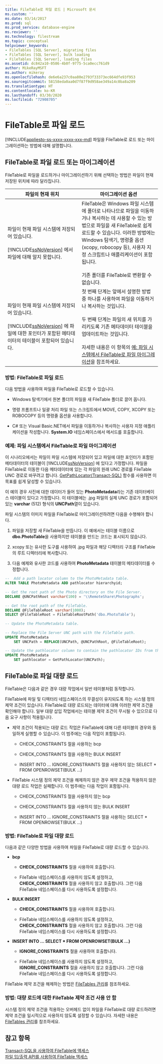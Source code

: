 ```yaml
---
title: FileTable로 파일 로드 | Microsoft 문서
ms.custom: ''
ms.date: 03/14/2017
ms.prod: sql
ms.prod_service: database-engine
ms.reviewer: ''
ms.technology: filestream
ms.topic: conceptual
helpviewer_keywords:
- FileTables [SQL Server], migrating files
- FileTables [SQL Server], bulk loading
- FileTables [SQL Server], loading files
ms.assetid: dc842a10-0586-4b0f-9775-5ca0ecc761d9
author: MikeRayMSFT
ms.author: mikeray
ms.openlocfilehash: de6e6a237c0aa80e2793f33373ec664dfe93f953
ms.sourcegitcommit: 58158eda0aa0d7f87f9d958ae349a14c0ba8a209
ms.translationtype: HT
ms.contentlocale: ko-KR
ms.lasthandoff: 03/30/2020
ms.locfileid: "72908705"
---
```

# <a name="load-files-into-filetables"></a>FileTable로 파일 로드
[!INCLUDE[appliesto-ss-xxxx-xxxx-xxx-md](../../includes/appliesto-ss-xxxx-xxxx-xxx-md.md)]
  파일을 FileTable로 로드 또는 마이그레이션하는 방법에 대해 설명합니다.  
  
##  <a name="loading-or-migrating-files-into-a-filetable"></a><a name="BasicsLoadNew"></a> FileTable로 파일 로드 또는 마이그레이션  
 FileTable로 파일을 로드하거나 마이그레이션하기 위해 선택하는 방법은 파일이 현재 저장된 위치에 따라 달라집니다.  
  
|파일의 현재 위치|마이그레이션 옵션|  
|-------------------------------|---------------------------|  
|파일이 현재 파일 시스템에 저장되어 있습니다.<br /><br /> [!INCLUDE[ssNoVersion](../../includes/ssnoversion-md.md)] 에서 파일에 대해 알지 못합니다.|FileTable은 Windows 파일 시스템에 폴더로 나타나므로 파일을 이동하거나 복사하는 데 사용할 수 있는 방법으로 파일을 새 FileTable로 쉽게 로드할 수 있습니다. 이러한 방법에는 Windows 탐색기, 명령줄 옵션(xcopy, robocopy 등), 사용자 지정 스크립트나 애플리케이션이 포함됩니다.<br /><br /> 기존 폴더를 FileTable로 변환할 수 없습니다.|  
|파일이 현재 파일 시스템에 저장되어 있습니다.<br /><br /> [!INCLUDE[ssNoVersion](../../includes/ssnoversion-md.md)] 에 파일에 대한 포인터가 포함된 메타데이터의 테이블이 포함되어 있습니다.|첫 번째 단계는 앞에서 설명한 방법 중 하나를 사용하여 파일을 이동하거나 복사하는 것입니다.<br /><br /> 두 번째 단계는 파일의 새 위치를 가리키도록 기존 메타데이터 테이블을 업데이트하는 것입니다.<br /><br /> 자세한 내용은 이 항목의 [예: 파일 시스템에서 FileTable로 파일 마이그레이션](#HowToMigrateFiles)을 참조하세요.|  
  
###  <a name="how-to-load-files-into-a-filetable"></a><a name="HowToLoadNew"></a> 방법: FileTable로 파일 로드  
다음 방법을 사용하여 파일을 FileTable로 로드할 수 있습니다.  
  
-   Windows 탐색기에서 원본 폴더의 파일을 새 FileTable 폴더로 끌어 옵니다.  
  
-   명령 프롬프트나 일괄 처리 파일 또는 스크립트에서 MOVE, COPY, XCOPY 또는 ROBOCOPY 등의 명령줄 옵션을 사용합니다.  
  
-   C# 또는 Visual Basic.NET에서 파일을 이동하거나 복사하는 사용자 지정 애플리케이션을 작성합니다. **System.IO** 네임스페이스에서 메서드를 호출합니다.  
  
###  <a name="example-migrating-files-from-the-file-system-into-a-filetable"></a><a name="HowToMigrateFiles"></a> 예제: 파일 시스템에서 FileTable로 파일 마이그레이션  
 이 시나리오에서는 파일이 파일 시스템에 저장되어 있고 파일에 대한 포인터가 포함된 메타데이터의 테이블이 [!INCLUDE[ssNoVersion](../../includes/ssnoversion-md.md)] 에 있다고 가정합니다. 파일을 FileTable로 이동한 다음 메타데이터에 있는 각 파일의 원래 UNC 경로를 FileTable UNC 경로로 바꾸려고 합니다. [GetPathLocator&#40;Transact-SQL&#41;](../../relational-databases/system-functions/getpathlocator-transact-sql.md) 함수를 사용하면 이 목표를 쉽게 달성할 수 있습니다.  
  
 이 예의 경우 사진에 대한 데이터가 들어 있는 **PhotoMetadata**라는 기존 데이터베이스 테이블이 있다고 가정합니다. 이 테이블에는 .jpg 파일의 실제 UNC 경로가 포함되어 있는 **varchar** (512) 형식의 **UNCPath**열이 있습니다.  
  
 파일 시스템의 이미지 파일을 FileTable로 마이그레이션하려면 다음을 수행해야 합니다.  
  
1.  파일을 저장할 새 FileTable을 만듭니다. 이 예에서는 테이블 이름으로 **dbo.PhotoTable**을 사용하지만 테이블을 만드는 코드는 표시되지 않습니다.  
  
2.  xcopy 또는 유사한 도구를 사용하여 .jpg 파일과 해당 디렉터리 구조를 FileTable의 루트 디렉터리에 복사합니다.  
  
3.  다음 예제와 유사한 코드를 사용하여 **PhotoMetadata** 테이블의 메타데이터를 수정합니다.  

```sql  
--  Add a path locator column to the PhotoMetadata table.  
ALTER TABLE PhotoMetadata ADD pathlocator hierarchyid;  
  
-- Get the root path of the Photo directory on the File Server.  
DECLARE @UNCPathRoot varchar(100) = '\\RemoteShare\Photographs';  
  
-- Get the root path of the FileTable.  
DECLARE @FileTableRoot varchar(1000);  
SELECT @FileTableRoot = FileTableRootPath('dbo.PhotoTable');  
  
-- Update the PhotoMetadata table.  
  
-- Replace the File Server UNC path with the FileTable path.  
UPDATE PhotoMetadata  
    SET UNCPath = REPLACE(UNCPath, @UNCPathRoot, @FileTableRoot);  
  
-- Update the pathlocator column to contain the pathlocator IDs from the FileTable.  
UPDATE PhotoMetadata  
    SET pathlocator = GetPathLocator(UNCPath);  
```  
  
##  <a name="bulk-loading-files-into-a-filetable"></a><a name="BasicsBulkLoad"></a> FileTable로 파일 대량 로드  
 FileTable은 다음과 같은 경우 대량 작업에서 일반 테이블처럼 동작합니다.  
  
 FileTable에 파일 및 디렉터리 네임스페이스의 무결성이 유지되도록 하는 시스템 정의 제약 조건이 있습니다. FileTable로 대량 로드되는 데이터에 대해 이러한 제약 조건을 확인해야 합니다. 일부 대량 삽입 작업에서는 테이블 제약 조건이 무시될 수 있으므로 다음 요구 사항이 적용됩니다.  
  
-   제약 조건이 적용되는 대량 로드 작업은 FileTable에 대해 다른 테이블의 경우와 동일하게 실행할 수 있습니다. 이 범주에는 다음 작업이 포함됩니다.  
  
    -   CHECK_CONSTRAINTS 절을 사용하는 bcp  
  
    -   CHECK_CONSTRAINTS 절을 사용하는 BULK INSERT  
  
    -   INSERT INTO ... IGNORE_CONSTRAINTS 절을 사용하지 않는 SELECT * FROM OPENROWSET(BULK ...)  
  
-   FileTable 시스템 정의 제약 조건을 해제하지 않은 경우 제약 조건을 적용하지 않은 대량 로드 작업은 실패합니다. 이 범주에는 다음 작업이 포함됩니다.  
  
    -   CHECK_CONSTRAINTS 절을 사용하지 않는 bcp  
  
    -   CHECK_CONSTRAINTS 절을 사용하지 않는 BULK INSERT  
  
    -   INSERT INTO ... IGNORE_CONSTRAINTS 절을 사용하는 SELECT * FROM OPENROWSET(BULK ...)  
  
###  <a name="how-to-bulk-load-files-into-a-filetable"></a><a name="HowToBulkLoad"></a> 방법: FileTable로 파일 대량 로드  
 다음과 같은 다양한 방법을 사용하여 파일을 FileTable로 대량 로드할 수 있습니다.  
  
-   **bcp**  
  
    -   **CHECK_CONSTRAINTS** 절을 사용하여 호출합니다.  
  
    -   FileTable 네임스페이스를 사용하지 않도록 설정하고, **CHECK_CONSTRAINTS** 절을 사용하지 않고 호출합니다. 그런 다음 FileTable 네임스페이스를 다시 사용하도록 설정합니다.  
  
-   **BULK INSERT**  
  
    -   **CHECK_CONSTRAINTS** 절을 사용하여 호출합니다.  
  
    -   FileTable 네임스페이스를 사용하지 않도록 설정하고, **CHECK_CONSTRAINTS** 절을 사용하지 않고 호출합니다. 그런 다음 FileTable 네임스페이스를 다시 사용하도록 설정합니다.  
  
-   **INSERT INTO ... SELECT \* FROM OPENROWSET(BULK ...)**  
  
    -   **IGNORE_CONSTRAINTS** 절을 사용하여 호출합니다.  
  
    -   FileTable 네임스페이스를 사용하지 않도록 설정하고, **IGNORE_CONSTRAINTS** 절을 사용하지 않고 호출합니다. 그런 다음 FileTable 네임스페이스를 다시 사용하도록 설정합니다.  
  
 FileTable 제약 조건을 해제하는 방법은 [FileTables 관리](../../relational-databases/blob/manage-filetables.md)를 참조하세요.  
  
###  <a name="how-to-disable-filetable-constraints-for-bulk-loading"></a><a name="disabling"></a> 방법: 대량 로드에 대한 FileTable 제약 조건 사용 안 함  
 시스템 정의 제약 조건을 적용하는 오버헤드 없이 파일을 FileTable로 대량 로드하려면 제약 조건을 일시적으로 사용하지 않도록 설정할 수 있습니다. 자세한 내용은 [FileTables 관리](../../relational-databases/blob/manage-filetables.md)를 참조하세요.  
  
## <a name="see-also"></a>참고 항목  
 [Transact-SQL을 사용하여 FileTable에 액세스](../../relational-databases/blob/access-filetables-with-transact-sql.md)   
 [파일 입/출력 API를 사용하여 FileTable 액세스](../../relational-databases/blob/access-filetables-with-file-input-output-apis.md)  
  
  
